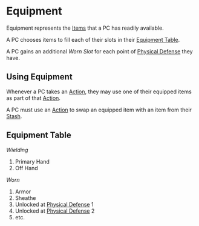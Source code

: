 # Equipment

Equipment represents the [Items](../../Items%20and%20Gear/Items.md) that a PC has readily available.

A PC chooses items to fill each of their slots in their [Equipment Table](Equipment.md#Equipment%20Table).

A PC gains an additional *Worn Slot* for each point of [Physical Defense](../Derived%20Statistics/Physical%20Defense.md) they have.

## Using Equipment

Whenever a PC takes an [Action](../../Game%20Procedures/Core%20Procedures/Action.md), they may use one of their equipped items as part of that [Action](../../Game%20Procedures/Core%20Procedures/Action.md).

A PC must use an [Action](../../Game%20Procedures/Core%20Procedures/Action.md) to swap an equipped item with an item from their [Stash](Stash.md).

## Equipment Table

*Wielding*
1. Primary Hand
2. Off Hand

*Worn*
1. Armor
2. Sheathe
3. Unlocked at [Physical Defense](../Derived%20Statistics/Physical%20Defense.md) 1
4. Unlocked at [Physical Defense](../Derived%20Statistics/Physical%20Defense.md) 2
5. etc.
